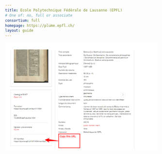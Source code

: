 ```yaml
---
title: Ecole Polytechnique Fédérale de Lausanne (EPFL)
# One of: no, full or associate
consortium: full 
homepage: https://plume.epfl.ch/
layout: guide
---
```


![Copy the IIIF link towards the bottom of the page](epfl-1.png)
